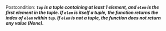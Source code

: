 Postcondition: ***`tup` is a tuple containing at least 1 element, and `elem` is the first element in the tuple. If `elem` is itself a tuple, the function returns the index of `elem` within `tup`. If `elem` is not a tuple, the function does not return any value (None).***
